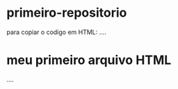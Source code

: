 # primeiro-repositorio

para copiar  o codigo em HTML:
....
<html>
  <h1>meu primeiro arquivo HTML</h1>
</html>
  ....
